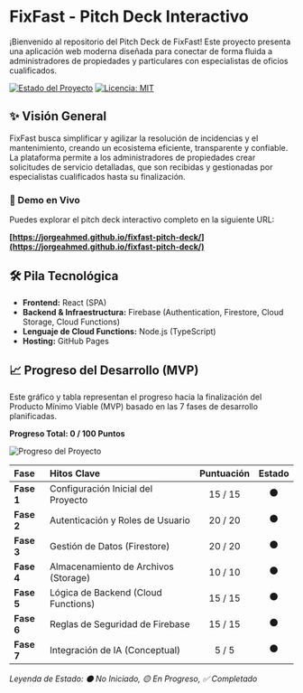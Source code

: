 # FixFast - Pitch Deck Interactivo

¡Bienvenido al repositorio del Pitch Deck de FixFast! Este proyecto presenta una aplicación web moderna diseñada para conectar de forma fluida a administradores de propiedades y particulares con especialistas de oficios cualificados.

[![Estado del Proyecto](https://img.shields.io/badge/estado-en%20desarrollo-yellow)](https://github.com/jorgeahmed/fixfast-pitch-deck)
[![Licencia: MIT](https://img.shields.io/badge/Licencia-MIT-blue.svg)](https://github.com/jorgeahmed/fixfast-pitch-deck/blob/main/LICENSE)

## ✨ Visión General

FixFast busca simplificar y agilizar la resolución de incidencias y el mantenimiento, creando un ecosistema eficiente, transparente y confiable. La plataforma permite a los administradores de propiedades crear solicitudes de servicio detalladas, que son recibidas y gestionadas por especialistas cualificados hasta su finalización.

### 🚀 Demo en Vivo

Puedes explorar el pitch deck interactivo completo en la siguiente URL:

**[https://jorgeahmed.github.io/fixfast-pitch-deck/](https://jorgeahmed.github.io/fixfast-pitch-deck/)**

## 🛠️ Pila Tecnológica

* **Frontend:** React (SPA)
* **Backend & Infraestructura:** Firebase (Authentication, Firestore, Cloud Storage, Cloud Functions)
* **Lenguaje de Cloud Functions:** Node.js (TypeScript)
* **Hosting:** GitHub Pages

## 📈 Progreso del Desarrollo (MVP)

Este gráfico y tabla representan el progreso hacia la finalización del Producto Mínimo Viable (MVP) basado en las 7 fases de desarrollo planificadas.

**Progreso Total: 0 / 100 Puntos**

![Progreso del Proyecto](https://progress-bar.dev/0/?title=Avance)


| Fase                               | Hitos Clave                       | Puntuación | Estado |
| :--------------------------------- | :-------------------------------- | :--------: | :----: |
| **Fase 1** | Configuración Inicial del Proyecto  |  15 / 15   |   ⚫️    |
| **Fase 2** | Autenticación y Roles de Usuario  |  20 / 20   |   ⚫️    |
| **Fase 3** | Gestión de Datos (Firestore)      |  20 / 20   |   ⚫️    |
| **Fase 4** | Almacenamiento de Archivos (Storage) |  10 / 10   |   ⚫️    |
| **Fase 5** | Lógica de Backend (Cloud Functions) |  15 / 15   |   ⚫️    |
| **Fase 6** | Reglas de Seguridad de Firebase   |  15 / 15   |   ⚫️    |
| **Fase 7** | Integración de IA (Conceptual)     |   5 / 5    |   ⚫️    |

*Leyenda de Estado: ⚫️ No Iniciado, 🟡 En Progreso, ✅ Completado*